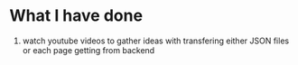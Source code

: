 # What I have done
1. watch youtube videos to gather ideas with transfering either JSON files or each page getting from backend
